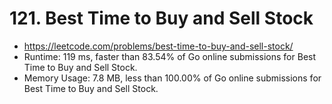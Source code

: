 # 121. Best Time to Buy and Sell Stock

- https://leetcode.com/problems/best-time-to-buy-and-sell-stock/
- Runtime: 119 ms, faster than 83.54% of Go online submissions for Best Time to Buy and Sell Stock.
- Memory Usage: 7.8 MB, less than 100.00% of Go online submissions for Best Time to Buy and Sell Stock.
